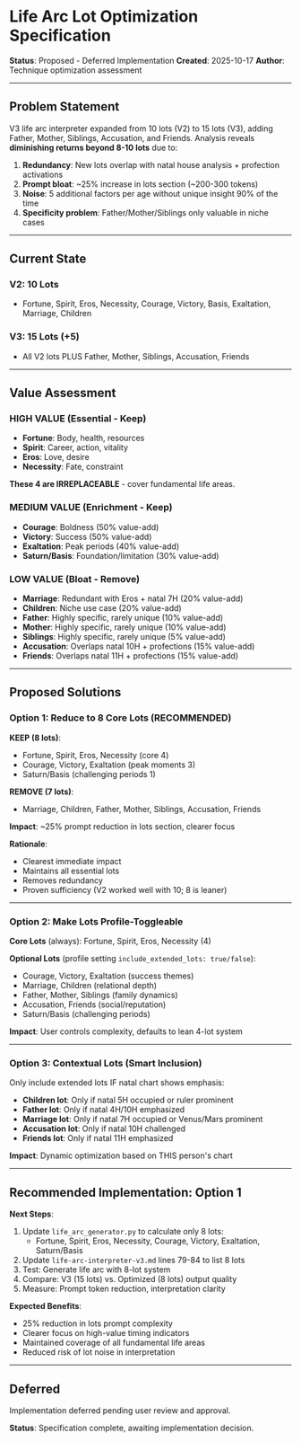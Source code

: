 # Life Arc Lot Optimization Specification

**Status**: Proposed - Deferred Implementation
**Created**: 2025-10-17
**Author**: Technique optimization assessment

---

## Problem Statement

V3 life arc interpreter expanded from 10 lots (V2) to 15 lots (V3), adding Father, Mother, Siblings, Accusation, and Friends. Analysis reveals **diminishing returns beyond 8-10 lots** due to:

1. **Redundancy**: New lots overlap with natal house analysis + profection activations
2. **Prompt bloat**: ~25% increase in lots section (~200-300 tokens)
3. **Noise**: 5 additional factors per age without unique insight 90% of the time
4. **Specificity problem**: Father/Mother/Siblings only valuable in niche cases

---

## Current State

### V2: 10 Lots
- Fortune, Spirit, Eros, Necessity, Courage, Victory, Basis, Exaltation, Marriage, Children

### V3: 15 Lots (+5)
- All V2 lots PLUS Father, Mother, Siblings, Accusation, Friends

---

## Value Assessment

### HIGH VALUE (Essential - Keep)
- **Fortune**: Body, health, resources
- **Spirit**: Career, action, vitality
- **Eros**: Love, desire
- **Necessity**: Fate, constraint

**These 4 are IRREPLACEABLE** - cover fundamental life areas.

### MEDIUM VALUE (Enrichment - Keep)
- **Courage**: Boldness (50% value-add)
- **Victory**: Success (50% value-add)
- **Exaltation**: Peak periods (40% value-add)
- **Saturn/Basis**: Foundation/limitation (30% value-add)

### LOW VALUE (Bloat - Remove)
- **Marriage**: Redundant with Eros + natal 7H (20% value-add)
- **Children**: Niche use case (20% value-add)
- **Father**: Highly specific, rarely unique (10% value-add)
- **Mother**: Highly specific, rarely unique (10% value-add)
- **Siblings**: Highly specific, rarely unique (5% value-add)
- **Accusation**: Overlaps natal 10H + profections (15% value-add)
- **Friends**: Overlaps natal 11H + profections (15% value-add)

---

## Proposed Solutions

### Option 1: Reduce to 8 Core Lots (RECOMMENDED)

**KEEP (8 lots)**:
- Fortune, Spirit, Eros, Necessity (core 4)
- Courage, Victory, Exaltation (peak moments 3)
- Saturn/Basis (challenging periods 1)

**REMOVE (7 lots)**:
- Marriage, Children, Father, Mother, Siblings, Accusation, Friends

**Impact**: ~25% prompt reduction in lots section, clearer focus

**Rationale**:
- Clearest immediate impact
- Maintains all essential lots
- Removes redundancy
- Proven sufficiency (V2 worked well with 10; 8 is leaner)

---

### Option 2: Make Lots Profile-Toggleable

**Core Lots** (always): Fortune, Spirit, Eros, Necessity (4)

**Optional Lots** (profile setting `include_extended_lots: true/false`):
- Courage, Victory, Exaltation (success themes)
- Marriage, Children (relational depth)
- Father, Mother, Siblings (family dynamics)
- Accusation, Friends (social/reputation)
- Saturn/Basis (challenging periods)

**Impact**: User controls complexity, defaults to lean 4-lot system

---

### Option 3: Contextual Lots (Smart Inclusion)

Only include extended lots IF natal chart shows emphasis:
- **Children lot**: Only if natal 5H occupied or ruler prominent
- **Father lot**: Only if natal 4H/10H emphasized
- **Marriage lot**: Only if natal 7H occupied or Venus/Mars prominent
- **Accusation lot**: Only if natal 10H challenged
- **Friends lot**: Only if natal 11H emphasized

**Impact**: Dynamic optimization based on THIS person's chart

---

## Recommended Implementation: Option 1

**Next Steps**:
1. Update `life_arc_generator.py` to calculate only 8 lots:
   - Fortune, Spirit, Eros, Necessity, Courage, Victory, Exaltation, Saturn/Basis
2. Update `life-arc-interpreter-v3.md` lines 79-84 to list 8 lots
3. Test: Generate life arc with 8-lot system
4. Compare: V3 (15 lots) vs. Optimized (8 lots) output quality
5. Measure: Prompt token reduction, interpretation clarity

**Expected Benefits**:
- 25% reduction in lots prompt complexity
- Clearer focus on high-value timing indicators
- Maintained coverage of all fundamental life areas
- Reduced risk of lot noise in interpretation

---

## Deferred

Implementation deferred pending user review and approval.

**Status**: Specification complete, awaiting implementation decision.
